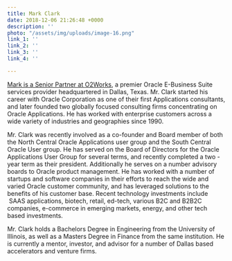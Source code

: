```yaml
---
title: Mark Clark
date: 2018-12-06 21:26:48 +0000
description: ''
photo: "/assets/img/uploads/image-16.png"
link_1: ''
link_2: ''
link_3: ''
link_4: ''

---
```

[Mark is a Senior Partner at ](https://www.healthwildcatters.com/mentors?__hstc=3037743.f7bd35a287fedde99311d751bfe42fd4.1542227144562.1543597132524.1543863854462.7&__hssc=3037743.335.1543863854462&__hsfp=2847743631&hsutk=f7bd35a287fedde99311d751bfe42fd4#bc58b3214ce686b3c3b1dafd50ae8b45)[O2Works](https://o2works.com/), a premier Oracle E-Business Suite services provider headquartered in Dallas, Texas. Mr. Clark started his career with Oracle Corporation as one of their first Applications consultants, and later founded two globally focused consulting firms concentrating on Oracle Applications. He has worked with enterprise customers across a wide variety of industries and geographies since 1990.

Mr. Clark was recently involved as a co-founder and Board member of both the North Central Oracle Applications user group and the South Central Oracle User group. He has served on the Board of Directors for the Oracle Applications User Group for several terms, and recently completed a two -year term as their president. Additionally he serves on a number advisory boards to Oracle product management. He has worked with a number of startups and software companies in their efforts to reach the wide and varied Oracle customer community, and has leveraged solutions to the benefits of his customer base. Recent technology investments include  SAAS applications, biotech, retail, ed-tech, various B2C and B2B2C companies, e-commerce in emerging markets, energy, and other tech based investments.

Mr. Clark holds a Bachelors Degree in Engineering from the University of Illinois, as well as a Masters Degree in Finance from the same institution. He is currently a mentor, investor, and advisor for a number of Dallas based accelerators and venture firms.